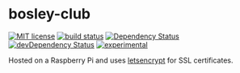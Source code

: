 # bosley-club

[![MIT license](http://img.shields.io/badge/license-MIT-brightgreen.svg)](http://opensource.org/licenses/MIT)
[![build status](https://api.travis-ci.org/domfarolino/bosley-club.svg?branch=master)](https://api.travis-ci.org/domfarolino/bosley-club.svg?branch=master)
[![Dependency Status](https://david-dm.org/domfarolino/bosley-club.svg)](https://david-dm.org/domfarolino/bosley-club)
[![devDependency Status](https://david-dm.org/domfarolino/bosley-club/dev-status.svg)](https://david-dm.org/domfarolino/bosley-club#info=devDependencies)
[![experimental](http://badges.github.io/stability-badges/dist/experimental.svg)](http://github.com/badges/stability-badges)

Hosted on a Raspberry Pi and uses [letsencrypt](https://letsencrypt.org/) for SSL certificates.
